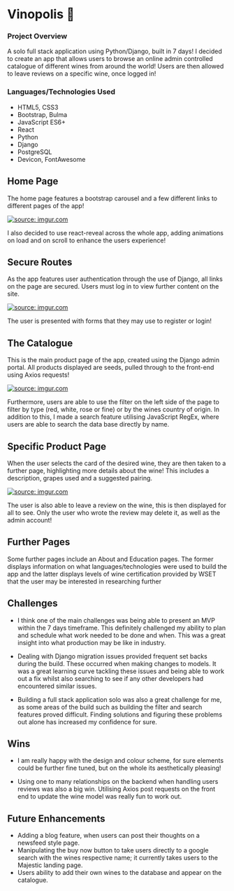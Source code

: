﻿# Vinopolis 🍷
### Project Overview
A solo full stack application using Python/Django, built in 7 days! I decided to create an app that allows users to browse an online admin controlled catalogue of different wines from around the world! Users are then allowed to leave reviews on a specific wine, once logged in!

### Languages/Technologies Used
- HTML5, CSS3
- Bootstrap, Bulma
- JavaScript ES6+
- React
- Python
- Django
- PostgreSQL
- Devicon, FontAwesome

## Home Page
The home page features a bootstrap carousel and a few different links to different pages of the app!

<a href="https://imgur.com/jij2LUZ"><img src="https://i.imgur.com/jij2LUZ.gif" title="source: imgur.com" /></a>

I also decided to use react-reveal across the whole app, adding animations on load and on scroll to enhance the users experience!

## Secure Routes
As the app features user authentication through the use of Django, all links on the page are secured. Users must log in to view further content on the site.

<a href="https://imgur.com/U3wHse1"><img src="https://i.imgur.com/U3wHse1.gif" title="source: imgur.com" /></a>

The user is presented with forms that they may use to register or login!

## The Catalogue
This is the main product page of the app, created using the Django admin portal. All products displayed are seeds, pulled through to the front-end using Axios requests!

<a href="https://imgur.com/a5uLQS9"><img src="https://i.imgur.com/a5uLQS9.gif" title="source: imgur.com" /></a>

Furthermore, users are able to use the filter on the left side of the page to filter by type (red, white, rose or fine) or by the wines country of origin. In addition to this, I made a search feature utilising JavaScript RegEx, where users are able to search the data base directly by name. 

## Specific Product Page
When the user selects the card of the desired wine, they are then taken to a further page, highlighting more details about the wine! This includes a description, grapes used and a suggested pairing.

<a href="https://imgur.com/EB8d8b7"><img src="https://i.imgur.com/EB8d8b7.gif" title="source: imgur.com" /></a>

The user is also able to leave a review on the wine, this is then displayed for all to see. Only the user who wrote the review may delete it, as well as the admin account!

## Further Pages
Some further pages include an About and Education pages.  The former displays information on what languages/technologies were used to build the app and the latter displays levels of wine certification provided by WSET that the user may be interested in researching further

## Challenges
- I think one of the main challenges was being able to present an MVP within the 7 days timeframe. This definitely challenged my ability to plan and schedule what work needed to be done and when. This was a great insight into what production may be like in industry.

- Dealing with Django migration issues provided frequent set backs during the build. These occurred when making changes to models. It was a great learning curve tackling these issues and being able to work out a fix whilst also searching to see if any other developers had encountered similar issues.

- Building a full stack application solo was also a great challenge for me, as some areas of the build such as building the filter and search features proved difficult. Finding solutions and figuring these problems out alone has increased my confidence for sure.

## Wins

- I am really happy with the design and colour scheme, for sure elements could be further fine tuned, but on the whole its aesthetically pleasing!

- Using one to many relationships on the backend when handling users reviews was also a big win. Utilising Axios post requests on the front end to update the wine model was really fun to work out.
## Future Enhancements

- Adding a blog feature, when users can post their thoughts on a newsfeed style page.
- Manipulating the buy now button to take users directly to a google search with the wines respective name; it currently takes users to the Majestic landing page.
-  Users ability to add their own wines to the database and appear on the catalogue.
